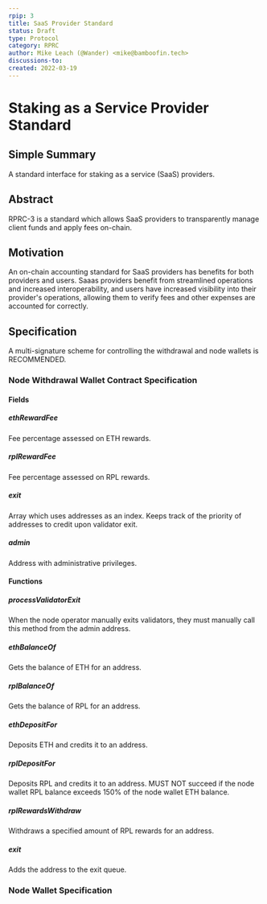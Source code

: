 ```yaml
---
rpip: 3
title: SaaS Provider Standard
status: Draft
type: Protocol
category: RPRC
author: Mike Leach (@Wander) <mike@bamboofin.tech>
discussions-to: 
created: 2022-03-19
---
```

# Staking as a Service Provider Standard

## Simple Summary

A standard interface for staking as a service (SaaS) providers.

## Abstract

RPRC-3 is a standard which allows SaaS providers to transparently manage client funds and apply fees on-chain. 

## Motivation

An on-chain accounting standard for SaaS providers has benefits for both providers and users. Saaas providers benefit from streamlined operations and increased interoperability, and users have increased visibility into their provider's operations, allowing them to verify fees and other expenses are accounted for correctly.

## Specification

A multi-signature scheme for controlling the withdrawal and node wallets is RECOMMENDED.

### Node Withdrawal Wallet Contract Specification

#### Fields

##### ethRewardFee

Fee percentage assessed on ETH rewards.

##### rplRewardFee

Fee percentage assessed on RPL rewards.

##### exit

Array which uses addresses as an index. Keeps track of the priority of addresses to credit upon validator exit.

##### admin

Address with administrative privileges.

#### Functions

##### processValidatorExit

When the node operator manually exits validators, they must manually call this method from the admin address.

##### ethBalanceOf

Gets the balance of ETH for an address.

##### rplBalanceOf

Gets the balance of RPL for an address.

##### ethDepositFor

Deposits ETH and credits it to an address.

##### rplDepositFor

Deposits RPL and credits it to an address. MUST NOT succeed if the node wallet RPL balance exceeds 150% of the node wallet ETH balance.

##### rplRewardsWithdraw

Withdraws a specified amount of RPL rewards for an address.

##### exit

Adds the address to the exit queue.






### Node Wallet Specification
